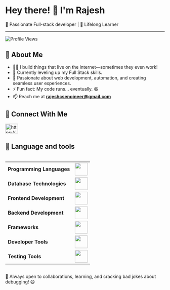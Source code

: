 
# Hey there! 👋 I'm Rajesh

🚀 Passionate Full-stack developer  | 🧠 Lifelong Learner

---

![Profile Views](https://komarev.com/ghpvc/?username=rajeshcse02&label=Profile%20views&color=0e75b6&style=flat)

## 🧐 About Me

- 👨‍💻 I build things that live on the internet—sometimes they even work! 
- 🌱 Currently leveling up my Full Stack skills. 
- 🎯 Passionate about web development, automation, and creating seamless user experiences. 
- ⚡ Fun fact: My code runs… eventually. 😆
- 📫 Reach me at **rajeshcsengineer@gmail.com**

## 🤝 Connect With Me
<p align="left">
<a href="https://linkedin.com/in/https://www.linkedin.com/in/rajesh-r-584b55249/" target="blank"><img align="center" src="https://raw.githubusercontent.com/rahuldkjain/github-profile-readme-generator/master/src/images/icons/Social/linked-in-alt.svg" alt="https://www.linkedin.com/in/rajesh-r-584b55249/" height="30" width="40" /></a>
</p>

## 🔎 Language and tools


<div style="display: flex; justify-content: center; margin-top: 20px;">
    <table>
        <tr>
            <td><strong>Programming Languages</strong></td>
            <td><img height=40 src="https://skillicons.dev/icons?i=c,java,python,js&theme=dark"></td>
        </tr>
        <tr>
            <td><strong>Database Technologies</strong></td>
            <td><img height=40 src="https://skillicons.dev/icons?i=mysql,mongodb,firebase&theme=dark"></td>
        </tr>
        <tr>
            <td><strong>Frontend Development</strong></td>
            <td><img height=40 src="https://skillicons.dev/icons?i=html,css,js,react,vite"></td>
        </tr>
        <tr>
            <td><strong>Backend Development</strong></td>
            <td><img height=40 src="https://skillicons.dev/icons?i=nodejs,express&theme=dark"></td>
        </tr>
        <tr>
            <td><strong>Frameworks</strong></td>
            <td><img height=40
                    src="https://skillicons.dev/icons?i=tailwind,bootstrap,opencv&theme=dark"></td>
        </tr>
        <tr>
            <td><strong>Developer Tools</strong></td>
            <td><img height=40
                    src="https://skillicons.dev/icons?i=git,github,postman,docker&theme=dark">
            </td>
        </tr>
         <tr>
            <td><strong>Testing Tools</strong></td>
            <td><img height=40
                    src="https://skillicons.dev/icons?i=selenium,tosca&theme=dark">
            </td>
        </tr>
    </table>
</div>

🚀 Always open to collaborations, learning, and cracking bad jokes about debugging! 😆
